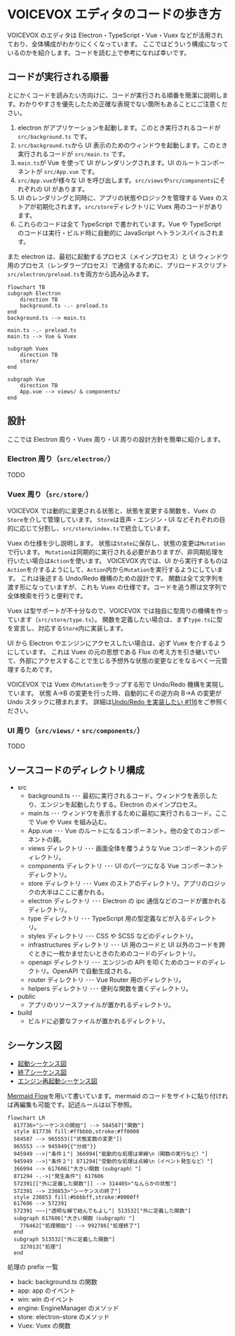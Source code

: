 # VOICEVOX エディタのコードの歩き方

VOICEVOX のエディタは Electron・TypeScript・Vue・Vuex などが活用されており、全体構成がわかりにくくなっています。
ここではどういう構成になっているのかを紹介します。コードを読む上で参考になれば幸いです。

## コードが実行される順番

とにかくコードを読みたい方向けに、コードが実行される順番を簡潔に説明します。わかりやすさを優先したため正確な表現でない箇所もあることにご注意ください。

1. electron がアプリケーションを起動します。このとき実行されるコードが `src/background.ts` です。
2. `src/background.ts`から UI 表示のためのウィンドウを起動します。このとき実行されるコードが `src/main.ts` です。
3. `main.ts`が Vue を使って UI がレンダリングされます。UI のルートコンポーネントが `src/App.vue` です。
4. `src/App.vue`が様々な UI を呼び出します。`src/views`や`src/components`にそれぞれの UI があります。
5. UI のレンダリングと同時に、アプリの状態やロジックを管理する Vuex のストアが初期化されます。`src/store`ディレクトリに Vuex 用のコードがあります。
6. これらのコードは全て TypeScript で書かれています。Vue や TypeScript のコードは実行・ビルド時に自動的に JavaScript へトランスパイルされます。

また electron は、最初に起動するプロセス（メインプロセス）と UI ウィンドウ用のプロセス（レンダラープロセス）で通信するために、プリロードスクリプト`src/electron/preload.ts`を両方から読み込みます。

```mermaid
flowchart TB
subgraph Electron
    direction TB
    background.ts -.- preload.ts
end
background.ts --> main.ts

main.ts -.- preload.ts
main.ts --> Vue & Vuex

subgraph Vuex
    direction TB
    store/
end

subgraph Vue
    direction TB
    App.vue --> views/ & components/
end
```

## 設計

ここでは Electron 周り・Vuex 周り・UI 周りの設計方針を簡単に紹介します。

### Electron 周り（`src/electron/`）

TODO

### Vuex 周り（`src/store/`）

VOICEVOX では動的に変更される状態と、状態を変更する関数を、Vuex の`Store`を介して管理しています。
`Store`は音声・エンジン・UI などそれぞれの目的に応じて分割し、`src/store/index.ts`で統合しています。

Vuex の仕様を少し説明します。
状態は`State`に保存し、状態の変更は`Mutation`で行います。
`Mutation`は同期的に実行される必要がありますが、非同期処理を行いたい場合は`Action`を使います。
VOICEVOX 内では、UI から実行するものは`Action`を介するようにして、`Action`内から`Mutation`を実行するようにしています。
これは後述する Undo/Redo 機構のための設計です。
関数は全て文字列を渡す形になっていますが、これも Vuex の仕様です。コードを追う際は文字列で全体検索を行うと便利です。

Vuex は型サポートが不十分なので、VOICEVOX では独自に型周りの機構を作っています（`src/store/type.ts`）。
関数を定義したい場合は、まず`type.ts`に型を宣言し、対応する`Store`内に実装します。

UI から Electron やエンジンにアクセスしたい場合は、必ず Vuex を介するようにしています。
これは Vuex の元の思想である Flux の考え方を引き継いでいて、外部にアクセスすることで生じる予想外な状態の変更などをなるべく一元管理するためです。

VOICEVOX では Vuex の`Mutation`をラップする形で Undo/Redo 機構を実現しています。
状態 A→B の変更を行った時、自動的にその逆方向 B→A の変更が Undo スタックに積まれます。
詳細は[Undo/Redo を実装したい #116](https://github.com/VOICEVOX/voicevox/issues/116)をご参照ください。

### UI 周り（`src/views/`・`src/components/`）

TODO

## ソースコードのディレクトリ構成

- src
  - background.ts ･･･ 最初に実行されるコード。ウィンドウを表示したり、エンジンを起動したりする。Electron のメインプロセス。
  - main.ts ･･･ ウィンドウを表示するために最初に実行されるコード。ここで Vue や Vuex を組み込む。
  - App.vue ･･･ Vue のルートになるコンポーネント。他の全てのコンポーネントの親。
  - views ディレクトリ ･･･ 画面全体を覆うような Vue コンポーネントのディレクトリ。
  - components ディレクトリ ･･･ UI のパーツになる Vue コンポーネントディレクトリ。
  - store ディレクトリ ･･･ Vuex のストアのディレクトリ。アプリのロジックの大半はここに書かれる。
  - electron ディレクトリ ･･･ Electron の ipc 通信などのコードが置かれるディレクトリ。
  - type ディレクトリ ･･･ TypeScript 用の型定義などが入るディレクトリ。
  - styles ディレクトリ ･･･ CSS や SCSS などのディレクトリ。
  - infrastructures ディレクトリ ･･･ UI 用のコードと UI 以外のコードを跨ぐときに一枚かませたいときのためのコードのディレクトリ。
  - openapi ディレクトリ ･･･ エンジンの API を叩くためのコードのディレクトリ。OpenAPI で自動生成される。
  - router ディレクトリ ･･･ Vue Router 用のディレクトリ。
  - helpers ディレクトリ ･･･ 便利な関数を置くディレクトリ。
- public
  - アプリのリソースファイルが置かれるディレクトリ。
- build
  - ビルドに必要なファイルが置かれるディレクトリ。

## シーケンス図

- [起動シーケンス図](res/起動シーケンス図.md)
- [終了シーケンス図](res/終了シーケンス図.md)
- [エンジン再起動シーケンス図](res/エンジン再起動シーケンス図.md)

[Mermaid Flow](https://www.mermaidflow.app/)を用いて書いています。mermaid のコードをサイトに貼り付ければ再編集も可能です。記述ルールは以下参照。

```mermaid
flowchart LR
  817736>"シーケンスの開始"] --> 584587["関数"]
  style 817736 fill:#ffbbbb,stroke:#ff0000
  584587 --> 965553(["状態変数の変更"])
  965553 --> 945949{{"分岐"}}
  945949 -->|"条件１"| 366994["能動的な処理は単線\n（関数の実行など）"]
  945949 -->|"条件２"| 871294["受動的な処理は点線\n（イベント発生など）"]
  366994 --> 617606["大きい関数（subgraph）"]
  871294 -.->|"発生条件"| 617606
  572391[["外に定義した関数"]] --> 314405>"なんらかの状態"]
  572391 --> 230853>"シーケンスの終了"]
  style 230853 fill:#bbbbff,stroke:#0000ff
  617606 --> 572391
  572391 ~~~|"透明な線で結んでもよし"| 513532["外に定義した関数"]
  subgraph 617606["大きい関数（subgraph）"]
    776462["処理開始"] --> 992786["処理終了"]
  end
  subgraph 513532["外に定義した関数"]
    327013["処理"]
  end
```

処理の prefix 一覧

- back: background.ts の関数
- app: app のイベント
- win: win のイベント
- engine: EngineManager のメソッド
- store: electron-store のメソッド
- Vuex: Vuex の関数
